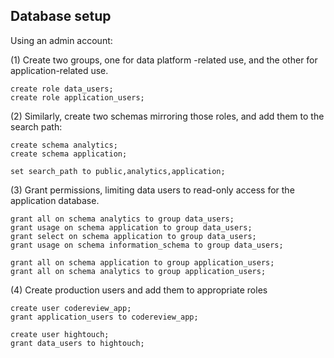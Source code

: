 ## Database setup

Using an admin account:

(1) Create two groups, one for data platform -related use, and the other for application-related use.

```
create role data_users;
create role application_users;
```

(2) Similarly, create two schemas mirroring those roles, and add them to the search path:

```
create schema analytics;
create schema application;

set search_path to public,analytics,application;
```

(3) Grant permissions, limiting data users to read-only access for the application database.

```
grant all on schema analytics to group data_users;
grant usage on schema application to group data_users;
grant select on schema application to group data_users;
grant usage on schema information_schema to group data_users;

grant all on schema application to group application_users;
grant all on schema analytics to group application_users;
```

(4) Create production users and add them to appropriate roles

```
create user codereview_app;
grant application_users to codereview_app;

create user hightouch;
grant data_users to hightouch;
```
